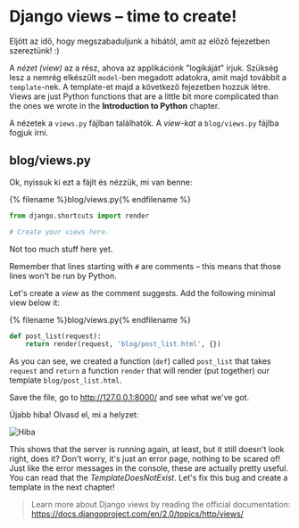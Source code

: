 # Django views – time to create!

Eljött az idő, hogy megszabaduljunk a hibától, amit az előző fejezetben szereztünk! :)

A *nézet (view)* az a rész, ahova az applikációnk "logikáját" írjuk. Szükség lesz a nemrég elkészült `model`-ben megadott adatokra, amit majd továbbít a `template`-nek. A template-et majd a következő fejezetben hozzuk létre. Views are just Python functions that are a little bit more complicated than the ones we wrote in the **Introduction to Python** chapter.

A nézetek a `views.py` fájlban találhatók. A *view-kat* a `blog/views.py` fájlba fogjuk írni.

## blog/views.py

Ok, nyissuk ki ezt a fájlt és nézzük, mi van benne:

{% filename %}blog/views.py{% endfilename %}

```python
from django.shortcuts import render

# Create your views here.
```

Not too much stuff here yet.

Remember that lines starting with `#` are comments – this means that those lines won't be run by Python.

Let's create a *view* as the comment suggests. Add the following minimal view below it:

{% filename %}blog/views.py{% endfilename %}

```python
def post_list(request):
    return render(request, 'blog/post_list.html', {})
```

As you can see, we created a function (`def`) called `post_list` that takes `request` and `return` a function `render` that will render (put together) our template `blog/post_list.html`.

Save the file, go to http://127.0.0.1:8000/ and see what we've got.

Újabb hiba! Olvasd el, mi a helyzet:

![Hiba](images/error.png)

This shows that the server is running again, at least, but it still doesn't look right, does it? Don't worry, it's just an error page, nothing to be scared of! Just like the error messages in the console, these are actually pretty useful. You can read that the *TemplateDoesNotExist*. Let's fix this bug and create a template in the next chapter!

> Learn more about Django views by reading the official documentation: https://docs.djangoproject.com/en/2.0/topics/http/views/